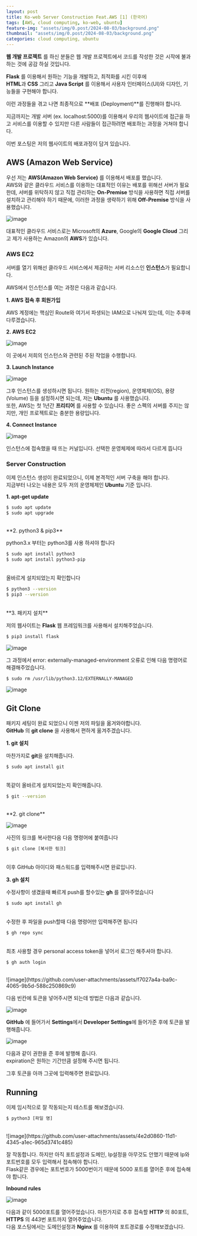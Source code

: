 ```yaml
---
layout: post
title: Ko-web Server Construction Feat.AWS [1] (한국어)
tags: [AWS, cloud computing, ko-web, ubuntu]
feature-img: "assets/img/0.post/2024-08-03/background.png"
thumbnail: "assets/img/0.post/2024-08-03/background.png"
categories: cloud computing, ubuntu
---
```


**웹 개발 프로젝트** 를 하신 분들은 웹 개발 프로젝트에서 코드를 작성한 것은 시작에 불과하는 것에 공감 하실 것입니다.<br>

**Flask** 를 이용해서 원하는 기능을 개발하고, 최적화를 시킨 이후에 <br>
**HTML**과 **CSS** 그리고 **Java Script** 를 이용해서 사용자 인터페이스(UI)와 디자인, 기능들을 구현해야 합니다.<br>

이런 과정들을 겪고 나면 최종적으로 **배포 (Deployment)**를 진행해야 합니다.<br>

지금까지는 개발 서버 (ex. localhost:5000)를 이용해서 우리의 웹사이트에 접근을 하고 서비스를 이용할 수 있지만 다른 사람들이 접근하려면 배포하는 과정을 거쳐야 합니다.


이번 포스팅은 저의 웹사이트의 배포과정이 담겨 있습니다.<br>

## AWS (Amazon Web Service)

우선 저는 **AWS(Amazon Web Service)** 를 이용해서 배포를 했습니다.<br>
AWS와 같은 클라우드 서비스를 이용하는 대표적인 이유는 배포를 위해선 서버가 필요한데, 서버를 위탁하지 않고 직접 관리하는 **On-Premise** 방식을 사용하면 직접 서버를 설치하고 관리해야 하기 때문에, 이러한 과정을 생략하기 위해 **Off-Premise** 방식을 사용했습니다.

![image](https://github.com/user-attachments/assets/f764a493-2bda-40b9-adc4-26104eddccf4)

대표적인 클라우드 서비스로는 Microsoft의 **Azure**, Google의 **Google Cloud** 그리고 제가 사용하는 Amazon의 **AWS**가 있습니다. <br>

### AWS EC2

서버를 열기 위해선 클라우드 서비스에서 제공하는 서버 리소스인 **인스턴스**가 필요합니다. <br>

AWS에서 인스턴스를 여는 과정은 다음과 같습니다.

**1. AWS 접속 후 회원가입**

AWS 계정에는 핵심인 Route와 여기서 파생되는 IAM으로 나눠져 있는데, 이는 추후에 다루겠습니다. <br>

**2. AWS EC2**

![image](https://github.com/user-attachments/assets/c2db917e-b97a-496a-8fa8-9a1f8f3ac772)


이 곳에서 저희의 인스턴스와 관련된 주된 작업을 수행합니다.

**3. Launch Instance**

![image](https://github.com/user-attachments/assets/93b7b9aa-0a00-4677-a99b-71c5d01e415f)

그후 인스턴스를 생성하시면 됩니다. 원하는 리전(region), 운영체제(OS), 용량(Volume) 등을 설정하시면 되는데, 저는 **Ubuntu** 를 사용했습니다. <br>
또한, AWS는 첫 1년간 **프리티어** 를 사용할 수 있습니다. 좋은 스펙의 서버를 주지는 않지만, 개인 프로젝트로는 충분한 용량입니다.

**4. Connect Instance**

![image](https://github.com/user-attachments/assets/d8d8da54-a785-4c7d-8289-8934d5a3189f)

인스턴스에 접속했을 때 뜨는 커널입니다. 선택한 운영체제에 따라서 다르게 뜹니다

### Server Construction

이제 인스턴스 생성이 완료되었으니, 이제 본격적인 서버 구축을 해야 합니다. <br> 
지금부터 나오는 내용은 모두 저의 운영체제인 **Ubuntu** 기준 입니다.

**1. apt-get update**

```bash
$ sudo apt update
$ sudo apt upgrade
```
<br>
**2. python3 & pip3**

python3.x 부터는 python3를 사용 하셔야 합니다

```bash
$ sudo apt install python3
$ sudo apt install python3-pip
```
<br>
올바르게 설치되었는지 확인합니다

```bash
$ python3 --version
$ pip3 --version
```
<br>
**3. 패키지 설치**

저의 웹사이트는 **Flask** 웹 프레임워크를 사용해서 설치해주었습니다.

```bash
$ pip3 install flask
```

![image](https://github.com/user-attachments/assets/ea1c589a-52a0-4442-b9ff-9ce9c71161d8)

그 과정에서 error: externally-managed-environment 오류로 인해 다음 명령어로 해결해주었습니다.

```bash
$ sudo rm /usr/lib/python3.12/EXTERNALLY-MANAGED
```

![image](https://github.com/user-attachments/assets/6cdd8489-ea47-4ab5-b032-e29e98d9b786)

## Git Clone

패키지 세팅이 완료 되었으니 이젠 저의 파일을 옮겨와야합니다. <br>
**GitHub** 의 **git clone** 을 사용해서 편하게 옮겨주겠습니다.

**1. git 설치**

마찬가지로 **git**을 설치해줍니다.

```bash
$ sudo apt install git
```
<br>
똑같이 올바르게 설치되었는지 확인해줍니다.

```bash
$ git --version
```
<br>
**2. git clone**

![image](https://github.com/user-attachments/assets/61bc283b-b0df-4945-9677-2707efa9c0c8)

사진의 링크를 복사한다음 다음 명령어에 붙여줍니다

```bash
$ git clone [복사한 링크]
```
<br>
이후 GitHub 아이디와 패스워드를 입력해주시면 완료입니다.

**3. gh 설치**

수정사항이 생겼을때 빠르게 push를 할수있는 **gh** 를 깔아주었습니다

```bash
$ sudo apt install gh
```
<br>
수정한 후 파일을 push할때 다음 명령어만 입력해주면 됩니다

```bash
$ gh repo sync
```
<br>
최초 사용할 경우 personal access token을 넣어서 로그인 해주셔야 합니다.

```bash
$ gh auth login
```
<br>
![image](https://github.com/user-attachments/assets/f7027a4a-ba9c-4065-9b5d-588c250869c9)

다음 빈칸에 토큰을 넣어주시면 되는데 방법은 다음과 같습니다.

![image](https://github.com/user-attachments/assets/54616040-a5f4-4dda-8cb2-4f4dab8504aa)

**GitHub** 에 들어가서 **Settings**에서 **Developer Settings**에 들어가준 후에 토큰을 발행해줍니다.

![image](https://github.com/user-attachments/assets/b186c46d-5adf-42c3-940d-46dfc59ef372)

다음과 같이 권한을 준 후에 발행해 줍니다.<br>
expiration은 원하는 기간만큼 설정해 주시면 됩니다.

그후 토큰을 아까 그곳에 입력해주면 완료입니다.

## Running

이제 임시적으로 잘 작동되는지 테스트를 해보겠습니다.

```bash
$ python3 [파일 명]
```
<br>
![image](https://github.com/user-attachments/assets/4e2d0860-11d1-4345-a1ec-965d3741c485)

잘 작동합니다. 하지만 아직 포트설정과 도메인, Ip설정을 아무것도 안했기 때문에 Ip와 포트번호를 모두 입력해서 접속해야 합니다.<br>
Flask같은 경우에는 포트번호가 5000번이기 때문에 5000 포트를 열어준 후에 접속해야 합니다.

**Inbound rules**

![image](https://github.com/user-attachments/assets/aabece80-cb50-4988-a314-03e1bed8e230)

다음과 같이 5000포트를 열어주었습니다. 마찬가지로 추후 접속할 **HTTP** 의 80포트, **HTTPS** 의 443번 포트까지 열어주었습니다.
<br>
다음 포스팅에서는 도메인설정과 **Nginx** 를 이용하여 포트경로를 수정해보겠습니다.
